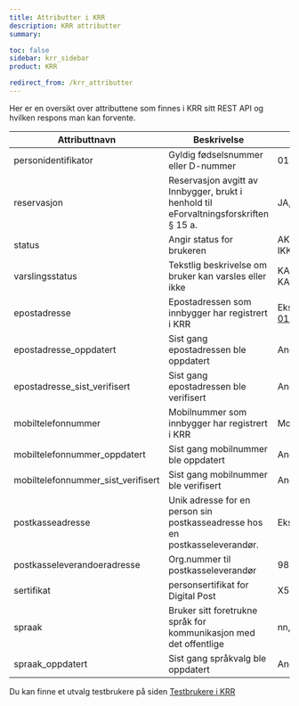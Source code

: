 ```yaml
---
title: Attributter i KRR
description: KRR attributter
summary:

toc: false
sidebar: krr_sidebar
product: KRR

redirect_from: /krr_attributter
---
```

Her er en oversikt over attributtene som finnes i KRR sitt REST API og hvilken respons man kan forvente.

| Attributtnavn | Beskrivelse | Mulige responser |
| - | - | - |
| personidentifikator | Gyldig fødselsnummer eller D-nummer | 01048800153 |
| reservasjon | Reservasjon avgitt av Innbygger, brukt i henhold til eForvaltningsforskriften § 15 a. | JA, NEI |
| status | Angir status for brukeren | AKTIV, SLETTET, IKKE_REGISTRERT |
| varslingsstatus | Tekstlig beskrivelse om bruker kan varsles eller ikke | KAN_VARSLES, KAN_IKKE_VARSLES |
| epostadresse | Epostadressen som innbygger har registrert i KRR | Eks. 01012295312_test@minid.difi.no |
| epostadresse_oppdatert | Sist gang epostadressen ble oppdatert | Angis som dato og klokkeslett |
| epostadresse_sist_verifisert | Sist gang epostadressen ble verifisert | Angis som dato og klokkeslett |
| mobiltelefonnummer | Mobilnummer som innbygger har registrert i KRR | Mobilnummer |
| mobiltelefonnummer_oppdatert | Sist gang mobilnummer ble oppdatert | Angis som dato og klokkeslett |
| mobiltelefonnummer_sist_verifisert | Sist gang mobilnummer ble verifisert | Angis som dato og klokkeslett |
| postkasseadresse | Unik adresse for en person sin postkasseadresse hos en postkasseleverandør. | Eks. ola.nordmann#9YDT |
| postkasseleverandoeradresse | Org.nummer til postkasseleverandør | 984661185, 922020175 |
| sertifikat | personsertifikat for Digital Post | X509Certificate |
| spraak | Bruker sitt foretrukne språk for kommunikasjon med det offentlige | nn, nb, en, se |
| spraak_oppdatert | Sist gang språkvalg ble oppdatert | Angis som dato og klokkeslett |

Du kan finne et utvalg testbrukere på siden [Testbrukere i KRR]({{site.baseurl}}/docs/kontaktregisteret/krr_testbrukere)
